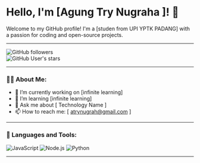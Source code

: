 # Hello, I'm [Agung Try Nugraha ]! 👋

Welcome to my GitHub profile! I'm a [studen from UPI YPTK PADANG] with a passion for coding and open-source projects.

---

![GitHub followers](https://img.shields.io/github/followers/try12?style=social)  
![GitHub User's stars](https://img.shields.io/github/stars/try12?style=social)

---

### 👨‍💻 About Me:

- 🔭 I’m currently working on [infinite learning]
- 🌱 I’m learning [infinite learning]
- 💬 Ask me about [ Technology Name ]
- 📫 How to reach me: [ atrynugrah@gmail.com ]

---

### 🚀 Languages and Tools:

![JavaScript](https://img.shields.io/badge/Code-JavaScript-%23f7df1e)
![Node.js](https://img.shields.io/badge/Code-Node.js-%23339933)
![Python](https://img.shields.io/badge/Code-Python-%233776ab)

---

